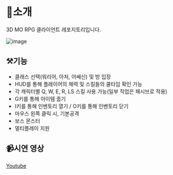 # 📌소개
3D MO RPG 클라이언트 레포지토리입니다.

![image](https://github.com/user-attachments/assets/03685ff8-fe96-4b5e-93fd-1f39e8a7f428)


## ⚒️기능

- 클래스 선택(워리어, 아처, 어쌔신) 및 방 입장
- HUD를 통해 플레이어의 체력 및 스킬들의 쿨타임 확인 가능
- 각 캐릭터별 Q, W, E, R, LS 스킬 사용 가능(일부 직업은 패시브로 적용)
- G키를 통해 아이템 줍기
- I키를 통해 인벤토리 열기 / O키를 통해 인벤토리 닫기
- 마우스 왼쪽 클릭 시, 기본공격
- 보스 몬스터
- 멀티플레이 지원

## 📹시연 영상
[Youtube](https://youtu.be/qfiG2hVRW1o)
